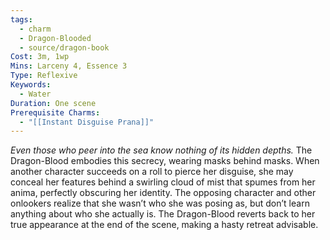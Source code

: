 ```yaml
---
tags:
  - charm
  - Dragon-Blooded
  - source/dragon-book
Cost: 3m, 1wp
Mins: Larceny 4, Essence 3
Type: Reflexive
Keywords:
  - Water
Duration: One scene
Prerequisite Charms:
  - "[[Instant Disguise Prana]]"
---
```

*Even those who peer into the sea know nothing of its hidden depths.*
The Dragon-Blood embodies this secrecy, wearing masks behind masks. When another character succeeds on a roll to pierce her disguise, she may conceal her features behind a swirling cloud of mist that spumes from her anima, perfectly obscuring her identity. The opposing character and other onlookers realize that she wasn’t who she was posing as, but don’t learn anything about who she actually is. The Dragon-Blood reverts back to her true appearance at the end of the scene, making a hasty retreat advisable.